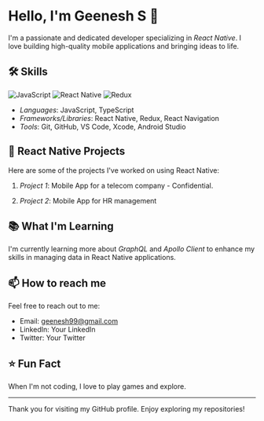# Hello, I'm Geenesh S 👋

I'm a passionate and dedicated developer specializing in *React Native*. I love building high-quality mobile applications and bringing ideas to life.

## 🛠 Skills
  
  ![JavaScript](https://img.shields.io/badge/-JavaScript-black?style=flat-square&logo=javascript)
  ![React Native](https://img.shields.io/badge/-ReactNative-black?style=flat-square&logo=react) 
  ![Redux](https://img.shields.io/badge/-Redux-black?style=flat-square&logo=redux) 
  
- *Languages*: JavaScript, TypeScript
- *Frameworks/Libraries*: React Native, Redux, React Navigation
- *Tools*: Git, GitHub, VS Code, Xcode, Android Studio

## 📱 React Native Projects

Here are some of the projects I've worked on using React Native:

1. *Project 1*: Mobile App for a telecom company - Confidential.

2. *Project 2*: Mobile App for HR management

## 📚 What I'm Learning

I'm currently learning more about *GraphQL* and *Apollo Client* to enhance my skills in managing data in React Native applications.

## 📫 How to reach me

Feel free to reach out to me:

- Email: geenesh99@gmail.com
- LinkedIn: Your LinkedIn
- Twitter: Your Twitter

## ⭐ Fun Fact

When I'm not coding, I love to play games and explore.

---

Thank you for visiting my GitHub profile. Enjoy exploring my repositories!
